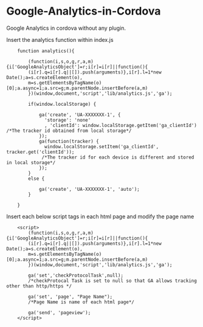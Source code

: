 # Google-Analytics-in-Cordova
Google Analytics in cordova without any plugin.


Insert the analytics function within index.js

        function analytics(){

            (function(i,s,o,g,r,a,m){i['GoogleAnalyticsObject']=r;i[r]=i[r]||function(){
            (i[r].q=i[r].q||[]).push(arguments)},i[r].l=1*new Date();a=s.createElement(o),
            m=s.getElementsByTagName(o)[0];a.async=1;a.src=g;m.parentNode.insertBefore(a,m)
            })(window,document,'script','lib/analytics.js','ga');
        
            if(window.localStorage) {
        
                ga('create', 'UA-XXXXXXX-1', {
                  'storage': 'none'
                  , 'clientId': window.localStorage.getItem('ga_clientId')  /*The tracker id obtained from local storage*/
                });
                ga(function(tracker) {
                  window.localStorage.setItem('ga_clientId', tracker.get('clientId'));
                 /*The tracker id for each device is different and stored in local storage*/
                });
            }
            else {
        
                ga('create', 'UA-XXXXXXX-1', 'auto');
            }

        }

        
Insert each below script tags in each html page and modify the page name
        
        <script>
            (function(i,s,o,g,r,a,m){i['GoogleAnalyticsObject']=r;i[r]=i[r]||function(){
            (i[r].q=i[r].q||[]).push(arguments)},i[r].l=1*new Date();a=s.createElement(o),
            m=s.getElementsByTagName(o)[0];a.async=1;a.src=g;m.parentNode.insertBefore(a,m)
            })(window,document,'script','lib/analytics.js','ga');
            
            ga('set','checkProtocolTask',null); 
            /*checkProtocal Task is set to null so that GA allows tracking other than http/https */
            
            ga('set', 'page', "Page Name");
            /*Page Name is name of each html page*/
            
            ga('send', 'pageview');
        </script>
